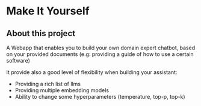 # Make It Yourself

## About this project

A Webapp that enables you to build your own domain expert chatbot, based on your provided documents (e.g: providing a guide of how to use a certain software)

It provide also a good level of flexibility when building your assistant:
- Providing a rich list of llms
- Providing multiple embedding models
- Ability to change some hyperparameters (temperature, top-p, top-k)